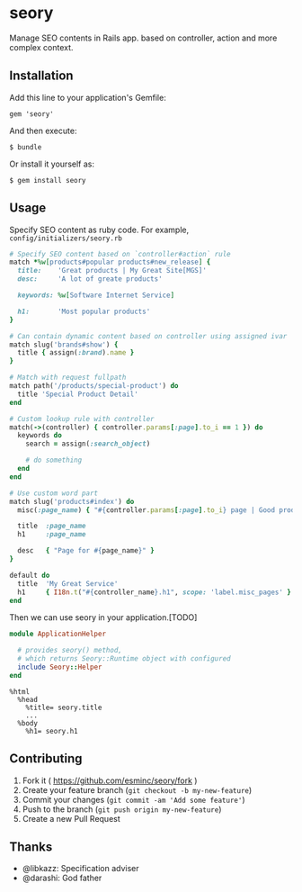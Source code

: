 # seory

Manage SEO contents in Rails app. based on controller, action and more complex context.

## Installation

Add this line to your application's Gemfile:

    gem 'seory'

And then execute:

    $ bundle

Or install it yourself as:

    $ gem install seory

## Usage

Specify SEO content as ruby code.  For example, `config/initializers/seory.rb`

```ruby
# Specify SEO content based on `controller#action` rule
match *%w[products#popular products#new_release] {
  title:    'Great products | My Great Site[MGS]'
  desc:     'A lot of greate products'

  keywords: %w[Software Internet Service]

  h1:       'Most popular products'
}

# Can contain dynamic content based on controller using assigned ivar
match slug('brands#show') {
  title { assign(:brand).name }
}

# Match with request fullpath
match path('/products/special-product') do
  title 'Special Product Detail'
end

# Custom lookup rule with controller
match(->(controller) { controller.params[:page].to_i == 1 }) do
  keywords do
    search = assign(:search_object)

    # do something
  end
end

# Use custom word part
match slug('products#index') do
  misc(:page_name) { "#{controller.params[:page].to_i} page | Good products") }

  title  :page_name
  h1     :page_name

  desc   { "Page for #{page_name}" }
}

default do
  title  'My Great Service'
  h1     { I18n.t("#{controller_name}.h1", scope: 'label.misc_pages' }
end
```

Then we can use seory in your application.[TODO]
```ruby
module ApplicationHelper

  # provides seory() method,
  # which returns Seory::Runtime object with configured
  include Seory::Helper
end
```

```haml
%html
  %head
    %title= seory.title
    ...
  %body
    %h1= seory.h1
```

## Contributing

1. Fork it ( https://github.com/esminc/seory/fork )
2. Create your feature branch (`git checkout -b my-new-feature`)
3. Commit your changes (`git commit -am 'Add some feature'`)
4. Push to the branch (`git push origin my-new-feature`)
5. Create a new Pull Request

## Thanks

- @libkazz: Specification adviser
- @darashi: God father

